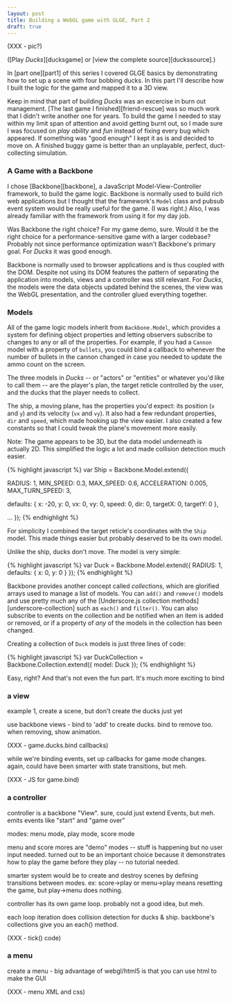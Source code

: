 ```yaml
---
layout: post
title: Building a WebGL game with GLGE, Part 2
draft: true
---
```


(XXX - pic?)

([Play *Ducks*][ducksgame] or [view the complete source][duckssource].)

In [part one][part1] of this series I covered GLGE basics by demonstrating how to set up a scene with four bobbing ducks. In this part I'll describe how I built the logic for the game and mapped it to a 3D view.

Keep in mind that part of building *Ducks* was an excercise in burn out management. [The last game I finished][friend-rescue] was so much work that I didn't write another one for years. To build the game I needed to stay within my limit span of attention and avoid getting burnt out, so I made sure I was focused on _play ability_ and _fun_ instead of fixing every bug which appeared. If something was "good enough" I kept it as is and decided to move on. A finished buggy game is better than an unplayable, perfect, duct-collecting simulation.

### A Game with a Backbone

I chose [Backbone][backbone], a JavaScript Model-View-Controller framework, to build the game logic. Backbone is normally used to build rich web applications but I thought that the framework's `Model` class and pubsub event system would be really useful for the game. (I was right.) Also, I was already familiar with the framework from using it for my day job.

Was Backbone the right choice? For my game demo, sure. Would it be the right choice for a performance-sensitive game with a larger codebase? Probably not since performance optimization wasn't Backbone's primary goal. For *Ducks* it was good enough.

Backbone is normally used to browser applications and is thus coupled with the DOM. Despite not using its DOM features the pattern of separating the application into models, views and a controller was still relevant. For *Ducks*, the models were the data objects updated behind the scenes, the view was the WebGL presentation, and the controller glued everything together.

### Models

All of the game logic models inherit from `Backbone.Model`, which provides a system for defining object properties and letting observers subscribe to changes to any or all of the properties. For example, if you had a `Cannon` model with a property of `bullets`, you could bind a callback to whenever the number of bullets in the cannon changed in case you needed to update the ammo count on the screen.

The three models in *Ducks* -- or "actors" or "entities" or whatever you'd like to call them -- are the player's plan, the target reticle controlled by the user, and the ducks that the player needs to collect.

The ship, a moving plane, has the properties you'd expect: its position (`x` and `y`) and its velocity (`vx` and `vy`). It also had a few redundant properties, `dir` and `speed`, which made hooking up the view easier. I also created a few constants so that I could tweak the plane's movement more easily.

Note: The game appears to be 3D, but the data model underneath is actually 2D. This simplified the logic a lot and made collision detection much easier.

{% highlight javascript %}
var Ship = Backbone.Model.extend({

  RADIUS: 1,
  MIN_SPEED: 0.3,
  MAX_SPEED: 0.6,
  ACCELERATION: 0.005,
  MAX_TURN_SPEED: 3,

  defaults: {
    x: -20,
    y: 0,
    vx: 0,
    vy: 0,
    speed: 0,
    dir: 0,
    targetX: 0,
    targetY: 0
  },

  ...
});
{% endhighlight %}

For simplicity I combined the target reticle's coordinates with the `Ship` model. This made things easier but probably deserved to be its own model.

Unlike the ship, ducks don't move. The model is very simple:

{% highlight javascript %}
var Duck = Backbone.Model.extend({
  RADIUS: 1,
  defaults: {
    x: 0,
    y: 0
  }
});
{% endhighlight %}

Backbone provides another concept called *collections*, which are glorified arrays used to manage a list of models. You can `add()` and `remove()` models and use pretty much any of the [Underscore.js collection methods][underscore-collection] such as `each()` and `filter()`. You can also subscribe to events on the collection and be notified when an item is added or removed, or if a property of *any* of the models in the collection has been changed.

Creating a collection of `Duck` models is just three lines of code:

{% highlight javascript %}
var DuckCollection = Backbone.Collection.extend({
  model: Duck
});
{% endhighlight %}

Easy, right? And that's not even the fun part. It's much more exciting to bind

### a view

example 1, create a scene, but don't create the ducks just yet

use backbone views - bind to 'add' to create ducks. bind to remove too. when removing, show animation.

(XXX - game.ducks.bind callbacks)

while we're binding events, set up callbacks for game mode changes. again, could have been smarter with state transitions, but meh.

(XXX - JS for game.bind)



### a controller

controller is a backbone "View". sure, could just extend Events, but meh. emits events like "start" and "game over"

modes: menu mode, play mode, score mode

menu and score mores are "demo" modes -- stuff is happening but no user input needed. turned out to be an important choice because it demonstrates how to play the game before they play -- no tutorial needed.

smarter system would be to create and destroy scenes by defining transitions between modes. ex: score->play or menu->play means resetting the game, but play->menu does nothing.

controller has its own game loop. probably not a good idea, but meh.

each loop iteration does collision detection for ducks & ship. backbone's collections give you an each() method.

(XXX - tick() code)

### a menu

create a menu - big advantage of webgl/html5 is that you can use html to make the GUI

(XXX - menu XML and css)

  [underscore-collections]: http://documentcloud.github.com/underscore/#collections 
